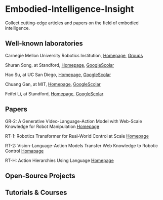 # Embodied-Intelligence-Insight
Collect cutting-edge articles and papers on the field of embodied intelligence.

## Well-known laboratories
Carnegie Mellon University Robotics Institution, [Homepage](https://www.ri.cmu.edu/ri-education/), [Groups](https://www.ri.cmu.edu/research/labs-groups/)

Shuran Song, at Standford, [Homepage](https://shurans.github.io/), [GoogleScolar](https://scholar.google.com/citations?hl=zh-CN&user=5031vK4AAAAJ)

Hao Su, at UC San Diego, [Homepage](https://cseweb.ucsd.edu/~haosu/), [GoogleScolar](https://scholar.google.com/citations?hl=zh-CN&user=1P8Zu04AAAAJ)
	
Chuang Gan, at MIT, [Homepage](https://people.csail.mit.edu/ganchuang/), [GoogleScolar](https://scholar.google.com/citations?user=PTeSCbIAAAAJ&hl=en)

Feifei Li, at Standford, [Homepage](https://profiles.stanford.edu/fei-fei-li), [GoogleScolar](https://scholar.google.com/citations?hl=zh-CN&user=rDfyQnIAAAAJ)


## Papers
GR-2: A Generative Video-Language-Action Model with Web-Scale Knowledge for Robot Manipulation  [Homepage](https://gr2-manipulation.github.io/)

RT-1: Robotics Transformer for Real-World Control at Scale  [Homepage](https://arxiv.org/abs/2212.06817)

RT-2: Vision-Language-Action Models Transfer Web Knowledge to Robotic Control  [Homapage](https://arxiv.org/abs/2307.15818) 

RT-H: Action Hierarchies Using Language [Homepage](https://arxiv.org/abs/2403.01823)


## Open-Source Projects

## Tutorials & Courses 
